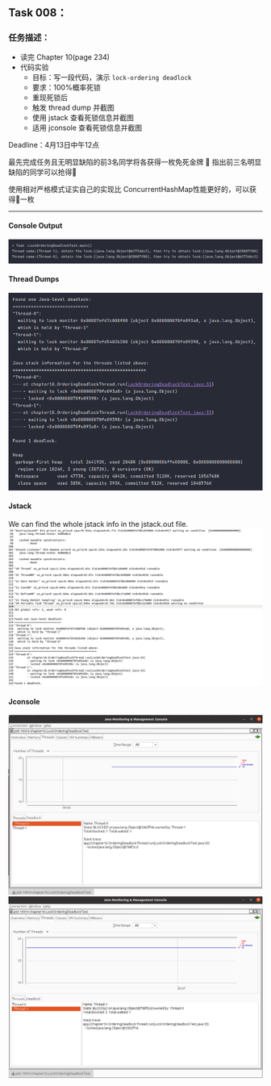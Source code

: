 ## **Task 008：**

### 任务描述：

- 读完 Chapter 10(page 234)
- 代码实验
  - 目标：写一段代码，演示 `lock-ordering deadlock`
  - 要求：100%概率死锁
  - 重现死锁后
  - 触发 thread dump 并截图
  - 使用 jstack 查看死锁信息并截图
  - 适用 jconsole 查看死锁信息并截图

Deadline：4月13日中午12点


最先完成任务且无明显缺陷的前3名同学将各获得一枚免死金牌 🏅️
指出前三名明显缺陷的同学可以抢得🏅️

使用相对严格模式证实自己的实现比 ConcurrentHashMap性能更好的，可以获得🏅️一枚

------

#### Console Output
![Console Output](consoleOutput.png)

#### Thread Dumps
![Thread Dump](threadDump.png)

#### Jstack
We can find the whole jstack info in the jstack.out file.
![Jstack](jstack.png)

#### Jconsole
![Jconsole for Thread 0](jconsoleThread0.png)
![Jconsole for Thread 1](jconsoleThread1.png)
